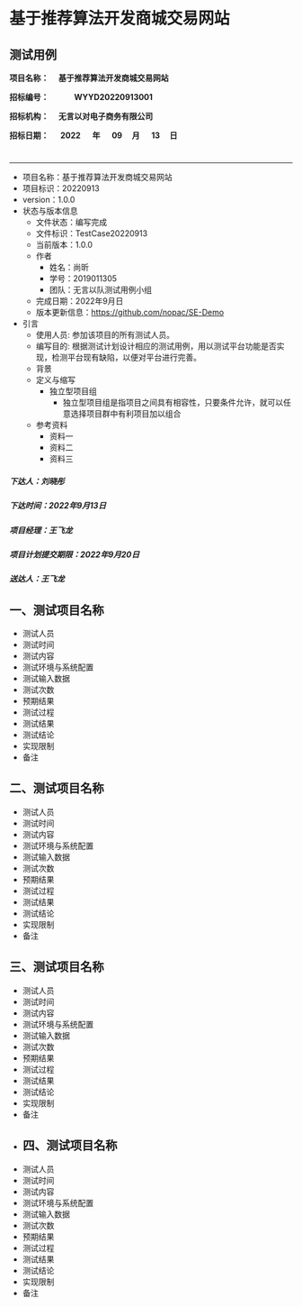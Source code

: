 # 基于推荐算法开发商城交易网站
## 测试用例
__项目名称：
&emsp;基于推荐算法开发商城交易网站&emsp;</span>__

**招标编号：
&emsp;&emsp;&emsp;WYYD20220913001&emsp;&emsp;&emsp;&emsp;</span>**

**招标机构：
&emsp;无言以对电子商务有限公司&emsp;&emsp;&emsp;</span>**

**招标日期：
&nbsp;&ensp;&ensp;2022&ensp;&ensp;&ensp;</span>年
&nbsp;&emsp;09&emsp;&nbsp;</span>月
&emsp;&nbsp;13&emsp;&nbsp;</span>日**
#


---

* 项目名称：基于推荐算法开发商城交易网站
* 项目标识：20220913
* version：1.0.0
* 状态与版本信息
    * 文件状态：编写完成
    * 文件标识：TestCase20220913
    * 当前版本：1.0.0
    * 作者
        * 姓名：尚昕
        * 学号：2019011305
        * 团队：无言以队测试用例小组
    * 完成日期：2022年9月日
    * 版本更新信息：https://github.com/nopac/SE-Demo
* 引言
    * 使用人员: 参加该项目的所有测试人员。
    * 编写目的: 根据测试计划设计相应的测试用例，用以测试平台功能是否实现，检测平台现有缺陷，以便对平台进行完善。
    * 背景
    * 定义与缩写
        * 独立型项目组
            * 独立型项目组是指项目之间具有相容性，只要条件允许，就可以任意选择项目群中有利项目加以组合
    * 参考资料
        * 资料一
        * 资料二
        * 资料三
##### 下达人：刘晓彤
##### 下达时间：2022年9月13日
##### 项目经理：王飞龙
##### 项目计划提交期限：2022年9月20日
##### 送达人：王飞龙

## 一、测试项目名称
* 测试人员
* 测试时间
* 测试内容
* 测试环境与系统配置
* 测试输入数据
* 测试次数
* 预期结果
* 测试过程
* 测试结果
* 测试结论
* 实现限制
* 备注
## 二、测试项目名称
* 测试人员
* 测试时间
* 测试内容
* 测试环境与系统配置
* 测试输入数据
* 测试次数
* 预期结果
* 测试过程
* 测试结果
* 测试结论
* 实现限制
* 备注
## 三、测试项目名称
* 测试人员
* 测试时间
* 测试内容
* 测试环境与系统配置
* 测试输入数据
* 测试次数
* 预期结果
* 测试过程
* 测试结果
* 测试结论
* 实现限制
* 备注
* ## 四、测试项目名称
* 测试人员
* 测试时间
* 测试内容
* 测试环境与系统配置
* 测试输入数据
* 测试次数
* 预期结果
* 测试过程
* 测试结果
* 测试结论
* 实现限制
* 备注

